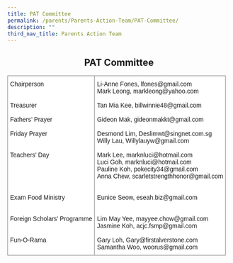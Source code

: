 ```yaml
---
title: PAT Committee
permalink: /parents/Parents-Action-Team/PAT-Committee/
description: ""
third_nav_title: Parents Action Team
---
```

## <center> PAT Committee </center>

<style type="text/css">
.tg  {border-collapse:collapse;border-spacing:0;}
.tg td{border-color:black;border-style:solid;border-width:1px;font-family:Arial, sans-serif;font-size:14px;
  overflow:hidden;padding:10px 5px;word-break:normal;}
.tg th{border-color:black;border-style:solid;border-width:1px;font-family:Arial, sans-serif;font-size:14px;
  font-weight:normal;overflow:hidden;padding:10px 5px;word-break:normal;}
.tg .tg-jxgv{background-color:#FFF;border-color:inherit;text-align:left;vertical-align:top}
</style>
<table class="tg">
<thead>
  <tr>
    <td class="tg-jxgv">Chairperson<br><br><br>Treasurer<br><br>Fathers’ Prayer<br><br>Friday Prayer<br><br><br>Teachers’ Day<br><br><br><br><br><br>Exam Food Ministry<br><br><br><span style="background-color:initial">Foreign Scholars’ Programme</span><br><br><br>Fun-O-Rama <br></td>
    <td class="tg-jxgv">Li-Anne Fones, lfones@gmail.com<br>Mark Leong, markleong@yahoo.com<br><br><span style="background-color:initial">Tan Mia Kee, billwinnie48@gmail.com</span><br><br>Gideon Mak, gideonmakkt@gmail.com<br><br>Desmond Lim, <span style="background-color:initial">Deslimwt@singnet.com.sg</span><br>Willy Lau, <span style="background-color:initial">Willylauyw@gmail.com</span><br><br>Mark Lee, marknluci@hotmail.com<br>Luci Goh, marknluci@hotmail.com<br>Pauline Koh, pokecity34@gmail.com<br>Anna Chew, scarletstrengthhonor@gmail.com<br><br><br>Eunice Seow, eseah.biz@gmail.com<br><br><br>Lim May Yee, mayyee.chow@gmail.com<br>Jasmine Koh, acjc.fsmp@gmail.com<br><br>Gary Loh, Gary@firstalverstone.com<br>Samantha Woo, woorus@gmail.com<br></td>
  </tr>
</thead>
</table>